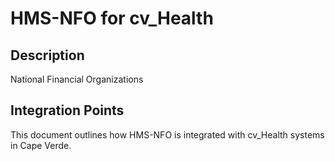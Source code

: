 # HMS-NFO for cv_Health

## Description

National Financial Organizations

## Integration Points

This document outlines how HMS-NFO is integrated with cv_Health systems in Cape Verde.
